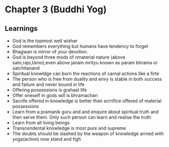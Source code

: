 # Chapter 3 (Buddhi Yog)

## Learnings
- God is the topmost well wisher
- God remembers everything but humans have tendency to forget
- Bhagwan is mirror of your devotion. 
- God is beyond three mods of nmaterial nature (above sato,rajo,tamo),even above janam mrityu known as param bhrama or satchitanand
- Spiritual knowldge can burn the reactions of carnal actions like a firte
- The person who is free from duality and envy is stable in both success and failure and never bound in life
- Offering possessions is grahast life
- Offer oneself in gods will is bhramachari
- Sacrife offered in knowledge is better than scrrifice offered of material possessions
- Learn from a pramanik guru and and enquire about spiritual truth and then serve them. Only such person can learn and realise the truth
- Learn from all living beings
- Transcendental knowledge is most pure and supreme
- The doubts should be slashed by the weapon of knowledge armed with yoga(action) now stand and figh